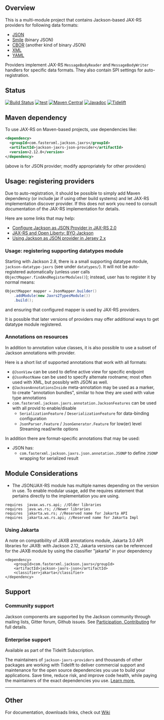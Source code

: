 ## Overview

This is a multi-module project that contains Jackson-based JAX-RS providers for following data formats:

* [JSON](https://github.com/FasterXML/jackson-core)
* [Smile](https://github.com/FasterXML/jackson-dataformat-smile) (binary JSON)
* [CBOR](https://github.com/FasterXML/jackson-dataformat-cbor) (another kind of binary JSON)
* [XML](https://github.com/FasterXML/jackson-dataformat-xml)
* [YAML](https://github.com/FasterXML/jackson-dataformat-yaml)

Providers implement JAX-RS `MessageBodyReader` and `MessageBodyWriter` handlers for specific
data formats. They also contain SPI settings for auto-registration.

## Status

[![Build Status](https://travis-ci.org/FasterXML/jackson-jaxrs-providers.svg?branch=master)](https://travis-ci.org/FasterXML/jackson-jaxrs-providers) [![test](https://github.com/victoryang00/jackson-jaxrs-providers/actions/workflows/test.yml/badge.svg)](https://github.com/victoryang00/jackson-jaxrs-providers/actions/workflows/test.yml)
[![Maven Central](https://maven-badges.herokuapp.com/maven-central/com.fasterxml.jackson.jaxrs/jackson-jaxrs-json-provider/badge.svg)](https://maven-badges.herokuapp.com/maven-central/com.fasterxml.jackson.jaxrs/jackson-jaxrs-json-provider/)
[![Javadoc](https://javadoc.io/badge/com.fasterxml.jackson.jaxrs/jackson-jaxrs-json-provider.svg)](http://www.javadoc.io/doc/com.fasterxml.jackson.jaxrs/jackson-jaxrs-json-provider)
[![Tidelift](https://tidelift.com/badges/package/maven/com.fasterxml.jackson.jaxrs:jackson-jaxrs-json-provider)](https://tidelift.com/subscription/pkg/maven-com-fasterxml-jackson-jaxrs-jackson-jaxrs-json-provider?utm_source=maven-com-fasterxml-jackson-jaxrs-jackson-jaxrs-json-provider&utm_medium=referral&utm_campaign=readme)

## Maven dependency

To use JAX-RS on Maven-based projects, use dependencies like:

```xml
<dependency>
  <groupId>com.fasterxml.jackson.jaxrs</groupId>
  <artifactId>jackson-jaxrs-json-provider</artifactId>
  <version>2.12.0</version>
</dependency>
```

(above is for JSON provider; modify appropriately for other providers)

## Usage: registering providers

Due to auto-registration, it should be possible to simply add Maven dependency
(or include jar if using other build systems) and let JAX-RS implementation discover
provider.
If this does not work you need to consult documentation of the JAX-RS implementation for details.  

Here are some links that may help:

* [Configure Jackson as JSON Provider in JAX-RS 2.0](https://stackoverflow.com/questions/18741954/configure-jackson-as-json-provider-in-jax-rs-2-0)
* [JAX-RS and Open Liberty: BYO Jackson](https://openliberty.io/blog/2020/11/11/byo-jackson.html)
* [Using Jackson as JSON provider in Jersey 2.x](https://cassiomolin.com/2016/08/10/using-jackson-as-json-provider-in-jersey-2x/)

### Usage: registering supporting datatypes module

Starting with Jackson 2.8, there is a small supporting datatype module, `jackson-datatype-jaxrs` (see
under `datatypes/`).
It will not be auto-registered automatically (unless user calls `ObjectMapper.findAndRegisterModules()`);
instead, user has to register it by normal means:

```java
ObjectMapper mapper = JsonMapper.builder()
    .addModule(new Jaxrs2TypesModule())
    .build();
```

and ensuring that configured mapper is used by JAX-RS providers.

It is possible that later versions of providers may offer additional ways to get datatype module registered.

### Annotations on resources

In addition to annotation value classes, it is also possible to use a subset
of Jackson annotations with provider.

Here is a short list of supported annotations that work with all formats:

* `@JsonView` can be used to define active view for specific endpoint
* `@JsonRootName` can be used to specify alternate rootname; most often used with XML, but possibly with JSON as well.
* `@JacksonAnnotationsInside` meta-annotation may be used as a marker, to create "annotation bundles", similar to how they are used with value type annotations
* `com.fasterxml.jackson.jaxrs.annotation.JacksonFeatures` can be used with all provid to enable/disable
    * `SerializationFeature` / `DeserializationFeature` for data-binding configuration
    * `JsonParser.Feature` / `JsonGenerator.Feature` for low(er) level Streaming read/write options

In addition there are format-specific annotations that may be used:

* JSON has:
    * `com.fasterxml.jackson.jaxrs.json.annotation.JSONP` to define `JSONP` wrapping for serialized result


## Module Considerations
* The JSON/JAX-RS module has multiple names depending on the version in use. To enable modular usage, add the requires statement that pertains directly to the implementation you are using. 
```
requires  javax.ws.rs.api; //Older libraries
requires  java.ws.rs; //Newer libraries
requires  jakarta.ws.rs; //Reserved name for Jakarta API
requires  jakarta.ws.rs.api; //Reserved name for Jakarta Impl
```

### Using Jakarta

A note on compatibility of JAXB annotations module, Jakarta 3.0 API libraries for JAXB: with Jackson 2.12,
Jakarta versions can be referenced for the JAXB module by using the classifier "jakarta" in your dependency

```
<dependency>
    <groupId>com.fasterxml.jackson.jaxrs</groupId>
    <artifactId>jackson-jaxrs-json</artifactId>
    <classifier>jakarta</classifier>
</dependency>
``` 

## Support

### Community support

Jackson components are supported by the Jackson community through mailing lists, Gitter forum, Github issues. See [Participation, Contributing](../../../jackson#participation-contributing) for full details.

### Enterprise support

Available as part of the Tidelift Subscription.

The maintainers of `jackson-jaxrs-providers` and thousands of other packages are working with Tidelift to deliver commercial support and maintenance for the open source dependencies you use to build your applications. Save time, reduce risk, and improve code health, while paying the maintainers of the exact dependencies you use. [Learn more.](https://tidelift.com/subscription/pkg/maven-com-fasterxml-jackson-jaxrs-jackson-jaxrs-json-provider?utm_source=maven-com-fasterxml-jackson-jaxrs-jackson-jaxrs-json-provider&utm_medium=referral&utm_campaign=enterprise&utm_term=repo)

-----

## Other

For documentation, downloads links, check out [Wiki](../../wiki)
